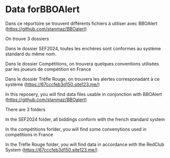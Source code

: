 # Data forBBOAlert

Dans ce réportoire se trouvent différents fichiers à utiliser avec BBOAlert (https://github.com/stanmaz/BBOalert)

On trouve 3 dossiers

Dans le dossier SEF2024, toutes les enchères sont conformes au système standard du même nom.

Dans le dossier Compétitions, on trouvera quelques conventions utilisées par les joueurs de compétition en France

Dans le dossier Trèfle Rouge, on trouvera les alertes corresponadant à ce système (https://67cccfeb3d150.site123.me/)

In this reposery, you will find data files usable in conjonction with BBOAlert (https://github.com/stanmaz/BBOalert)

There are 3 folders

In the SEF2024 folder, all biddings conform with the french standard system

In the compétitions forlder, you will find some convenytions used in competitions in France

In the Trèfle Rouge folder, you will find data in accordance with the RedClub System (https://67cccfeb3d150.site123.me/)
